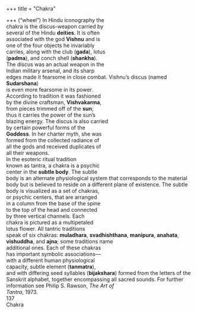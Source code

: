 +++
title = "Chakra"

+++
(“wheel”) In Hindu iconography the  
chakra is the discus-weapon carried by  
several of the Hindu **deities**. It is often  
associated with the god **Vishnu** and is  
one of the four objects he invariably  
carries, along with the club (**gada**), lotus  
(**padma**), and conch shell (**shankha**).  
The discus was an actual weapon in the  
Indian military arsenal, and its sharp  
edges made it fearsome in close combat. Vishnu’s discus (named **Sudarshana**)  
is even more fearsome in its power.  
According to tradition it was fashioned  
by the divine craftsman, **Vishvakarma**,  
from pieces trimmed off of the **sun**;  
thus it carries the power of the sun’s  
blazing energy. The discus is also carried  
by certain powerful forms of the  
**Goddess**. In her charter myth, she was  
formed from the collected radiance of  
all the gods and received duplicates of  
all their weapons.  
In the esoteric ritual tradition  
known as tantra, a chakra is a psychic  
center in the **subtle body**. The subtle  
body is an alternate physiological system that corresponds to the material  
body but is believed to reside on a different plane of existence. The subtle  
body is visualized as a set of chakras,  
or psychic centers, that are arranged  
in a column from the base of the spine  
to the top of the head and connected  
by three vertical channels. Each  
chakra is pictured as a multipetaled  
lotus flower. All tantric traditions  
speak of six chakras: **muladhara**, **svadhishthana**, **manipura**, **anahata**, **vishuddha**, and **ajna**; some traditions name  
additional ones. Each of these chakras  
has important symbolic associations—  
with a different human physiological  
capacity, subtle element (**tanmatra**),  
and with differing seed syllables (**bijakshara**) formed from the letters of the  
Sanskrit alphabet, together encompassing all sacred sounds. For further information see Philip S. Rawson, *The Art of*  
*Tantra*, 1973.  
137  
Chakra